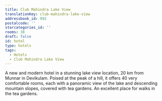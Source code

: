 ```yaml
---
title: Club Mahindra Lake View
translationKey: club-mahindra-lake-view
addressbook_id: 992
postalcode: ''
starcategories_id: ''
rooms: 38
draft: false
id: hotel
type: hotels
tags:
  - Hotels
  - Club Mahindra Lake View
---
```

A new and modern hotel in a stunning lake view location, 20 km from Munnar in Devikulam. Poised at the peak of a hill, it offers 40 very comfortable rooms, each with a panoramic view of the lake and descending mountain slopes, covered with tea gardens. An excellent place for walks in the tea gardens.